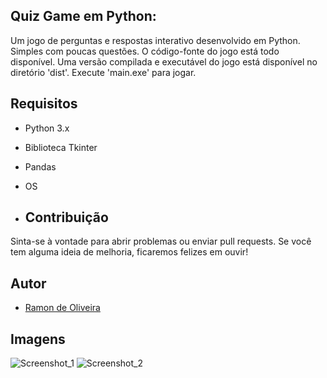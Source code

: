 ## Quiz Game em Python:
Um jogo de perguntas e respostas interativo desenvolvido em Python. Simples com poucas questões.
O código-fonte do jogo está todo disponível.
Uma versão compilada e executável do jogo está disponível no diretório 'dist'. Execute 'main.exe' para jogar.

## Requisitos
- Python 3.x
- Biblioteca Tkinter
- Pandas
- OS

- ## Contribuição
Sinta-se à vontade para abrir problemas ou enviar pull requests. Se você tem alguma ideia de melhoria, ficaremos felizes em ouvir!

## Autor
- [Ramon de Oliveira](https://github.com/ramon0lv)

## Imagens
![Screenshot_1](https://github.com/ramon0lv/Quiz-game/assets/153680011/da1365ff-a239-400f-8547-ce2ceb46b03b)
![Screenshot_2](https://github.com/ramon0lv/Quiz-game/assets/153680011/e74ff39e-2ea1-42da-aa6b-fbbb9558f998)
